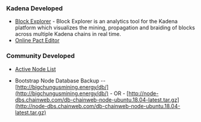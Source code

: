 ### **Kadena Developed**

 - [Block Explorer](https://explorer.chainweb.com/mainnet) - Block Explorer is an analytics tool for the Kadena platform which visualizes the mining, propagation and braiding of blocks across multiple Kadena chains in real time.
  - [Online Pact Editor](https://pact.kadena.io/)
 
### **Community Developed**

 - [Active Node List](https://kadena.banteg.xyz/peers)

 - Bootstrap Node Database Backup
 --  [http://bigchungusmining.energy/db/](http://bigchungusmining.energy/db/) - OR -
 [http://node-dbs.chainweb.com/db-chainweb-node-ubuntu.18.04-latest.tar.gz](http://node-dbs.chainweb.com/db-chainweb-node-ubuntu.18.04-latest.tar.gz)

